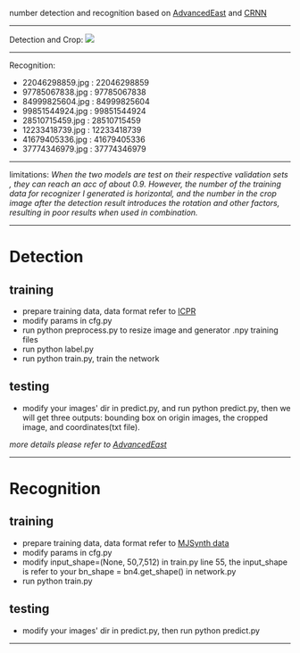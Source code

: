 number detection and recognition based on [AdvancedEast](https://github.com/huoyijie/AdvancedEASTg) and [CRNN](https://arxiv.org/abs/1507.05717)
____
Detection and Crop:
<img src="https://github.com/yl305237731/number_detection_recognition/blob/master/demo/re1.jpg">

____
Recognition:

* 22046298859.jpg : 22046298859
* 97785067838.jpg : 97785067838
* 84999825604.jpg : 84999825604
* 99851544924.jpg : 99851544924
* 28510715459.jpg : 28510715459
* 12233418739.jpg : 12233418739
* 41679405336.jpg : 41679405336
* 37774346979.jpg : 37774346979

____
limitations:
*When the two models are test on their respective validation sets , they can reach an acc of about 0.9. However, the number of the training data for recognizer I generated is horizontal, and the number in the crop image after the detection result introduces the rotation and other factors, resulting in poor results when used in combination.*


----
# Detection

## training
* prepare training data, data format refer to [ICPR](https://tianchi.aliyun.com/competition/introduction.htm?spm=5176.100066.0.0.3bcad780oQ9Ce4&raceId=231651)
* modify params in cfg.py
* run python preprocess.py to resize image and generator .npy training files
* run python label.py
* run python train.py, train the network
## testing
* modify your images' dir in predict.py, and run python predict.py, then we will get three outputs: bounding box on origin 
images, the cropped image, and coordinates(txt file).

*more details please refer to [AdvancedEast](https://github.com/huoyijie/AdvancedEASTg)*

-----
# Recognition

## training
* prepare training data, data format refer to [MJSynth data](http://www.robots.ox.ac.uk/~vgg/data/text/mjsynth.tar.gz)
* modify params in cfg.py
* modify input_shape=(None, 50,7,512) in train.py line 55, the input_shape is refer to your bn_shape = bn4.get_shape() in network.py
* run python train.py
## testing
* modify your images' dir in predict.py, then run python predict.py
----